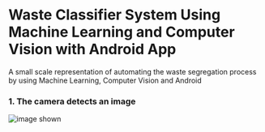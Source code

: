   # Waste Classifier System Using Machine Learning and Computer Vision with Android App
A small scale representation of automating the waste segregation process by using Machine Learning, Computer Vision and Android 




### 1. The camera detects an image
![image shown](https://github.com/shivamtrip/WasteClassifierSystem-with-Android-App/tree/master/images/show.png)


